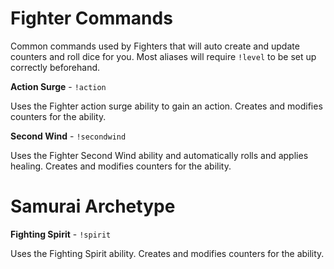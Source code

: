 # Fighter Commands

Common commands used by Fighters that will auto create and update counters and roll dice for you.
Most aliases will require `!level` to be set up correctly beforehand.

**Action Surge** - `!action`

Uses the Fighter action surge ability to gain an action. Creates and modifies counters for the ability.

**Second Wind** - `!secondwind`

Uses the Fighter Second Wind ability and automatically rolls and applies healing. Creates and modifies counters for the ability.


# Samurai Archetype

**Fighting Spirit** - `!spirit`

Uses the Fighting Spirit ability. Creates and modifies counters for the ability.
